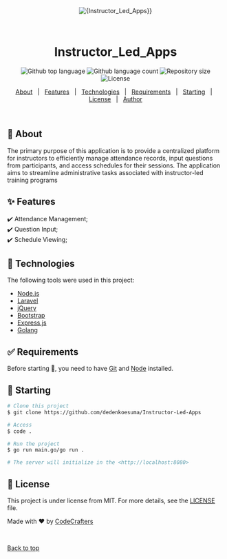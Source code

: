 <div align="center" id="top"> 
  <img src="./.github/app.gif" alt="{Instructor_Led_Apps}}" />

  &#xa0;

  <!-- <a href="https://{{app_url}}.netlify.app">Demo</a> -->
</div>

<h1 align="center">Instructor_Led_Apps</h1>

<p align="center">
  <img alt="Github top language" src="https://img.shields.io/github/languages/top/dedenkoesuma/Instructor-Led-Apps?color=56BEB8">
  <img alt="Github language count" src="https://img.shields.io/github/languages/count/dedenkoesuma/Instructor-Led-Apps?color=56BEB8">
  <img alt="Repository size" src="https://img.shields.io/github/repo-size/dedenkoesuma/Instructor-Led-Apps?color=56BEB8">
  <img alt="License" src="https://img.shields.io/github/license/dedenkoesuma/Instructor-Led-Apps?color=56BEB8">
  <!-- <img alt="Github issues" src="https://img.shields.io/github/issues/{{github}}/{{repository}}?color=56BEB8" /> -->
  <!-- <img alt="Github forks" src="https://img.shields.io/github/forks/{{github}}/{{repository}}?color=56BEB8" /> -->
  <!-- <img alt="Github stars" src="https://img.shields.io/github/stars/{{github}}/{{repository}}?color=56BEB8" /> -->
</p>

<!-- Status -->

<!-- <h4 align="center"> 
	🚧  {{app_name}} 🚀 Under construction...  🚧
</h4> 

<hr> -->

<p align="center">
  <a href="#dart-about">About</a> &#xa0; | &#xa0; 
  <a href="#sparkles-features">Features</a> &#xa0; | &#xa0;
  <a href="#rocket-technologies">Technologies</a> &#xa0; | &#xa0;
  <a href="#white_check_mark-requirements">Requirements</a> &#xa0; | &#xa0;
  <a href="#checkered_flag-starting">Starting</a> &#xa0; | &#xa0;
  <a href="#memo-license">License</a> &#xa0; | &#xa0;
  <a href="https://github.com/dedenkoesuma" target="_blank">Author</a>
</p>

<br>

## :dart: About ##

The primary purpose of this application is to provide a centralized platform for instructors to efficiently manage attendance records, input questions from participants, and access schedules for their sessions. The application aims to streamline administrative tasks associated with instructor-led training programs

## :sparkles: Features ##

:heavy_check_mark: Attendance Management;\
:heavy_check_mark: Question Input;\
:heavy_check_mark: Schedule Viewing;

## :rocket: Technologies ##

The following tools were used in this project:

- [Node.js](https://nodejs.org/en/)
- [Laravel](https://laravel.com/)
- [jQuery](https://jquery.com/)
- [Bootstrap](https://getbootstrap.com/)
- [Express.js](https://expressjs.com/)
- [Golang](https://golang.org/)

## :white_check_mark: Requirements ##

Before starting :checkered_flag:, you need to have [Git](https://git-scm.com) and [Node](https://nodejs.org/en/) installed.

## :checkered_flag: Starting ##

```bash
# Clone this project
$ git clone https://github.com/dedenkoesuma/Instructor-Led-Apps

# Access
$ code . 

# Run the project
$ go run main.go/go run .

# The server will initialize in the <http://localhost:8080>
```

## :memo: License ##

This project is under license from MIT. For more details, see the [LICENSE](LICENSE) file.


Made with :heart: by <a href="https://github.com/dedenkoesuma" target="_blank">CodeCrafters</a>

&#xa0;

<a href="#top">Back to top</a>
